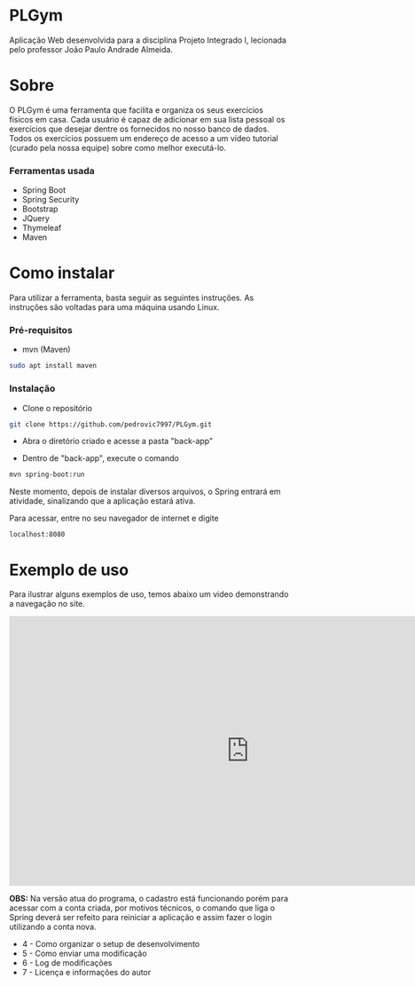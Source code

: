 # PLGym
Aplicação Web desenvolvida para a disciplina Projeto Integrado I, lecionada pelo professor João Paulo Andrade Almeida.



# Sobre
O PLGym é uma ferramenta que facilita e organiza os seus exercícios físicos em casa. Cada usuário é capaz de adicionar em sua lista pessoal os exercícios que desejar dentre os fornecidos no nosso banco de dados. Todos os exercícios possuem um endereço de acesso a um vídeo tutorial (curado pela nossa equipe) sobre como melhor executá-lo.

### Ferramentas usada

* Spring Boot
* Spring Security
* Bootstrap
* JQuery
* Thymeleaf
* Maven

# Como instalar

Para utilizar a ferramenta, basta seguir as seguintes instruções. As instruções são voltadas para uma máquina usando Linux.

### Pré-requisitos

* mvn (Maven)
```sh
sudo apt install maven
```
### Instalação

* Clone o repositório
```sh
git clone https://github.com/pedrovic7997/PLGym.git
```

* Abra o diretório criado e acesse a pasta "back-app"

* Dentro de "back-app", execute o comando
```sh
mvn spring-boot:run
```
Neste momento, depois de instalar diversos arquivos, o Spring entrará em atividade, sinalizando que a aplicação estará ativa.

Para acessar, entre no seu navegador de internet e digite
```
localhost:8080
```

# Exemplo de uso

Para ilustrar alguns exemplos de uso, temos abaixo um video demonstrando a navegação no site.

<iframe width="864" height="486" src="https://www.youtube.com/embed/9r8Xv2tUghc?start=29&end=182;" title="YouTube video player" frameborder="0" allow="accelerometer; autoplay; clipboard-write; encrypted-media; gyroscope; picture-in-picture" allowfullscreen></iframe>

**OBS:** Na versão atua do programa, o cadastro está funcionando porém para acessar com a conta criada, por motivos técnicos, o comando que liga o Spring deverá ser refeito para reiniciar a aplicação e assim fazer o login utilizando a conta nova.


* 4 - Como organizar o setup de desenvolvimento
* 5 - Como enviar uma modificação
* 6 - Log de modificações
* 7 - Licença e informações do autor